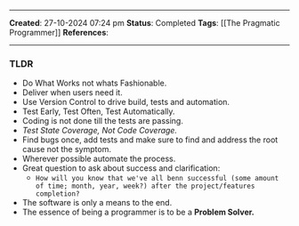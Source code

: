 _____
**Created**: 27-10-2024 07:24 pm
**Status**: Completed
**Tags**: [[The Pragmatic Programmer]]
**References**: 
______

### TLDR
- Do What Works not whats Fashionable.
- Deliver when users need it.
- Use Version Control to drive build, tests and automation.
- Test Early, Test Often, Test Automatically.
- Coding is not done till the tests are passing.
- *Test State Coverage, Not Code Coverage.*
- Find bugs once, add tests and make sure to find and address the root cause not the symptom.
- Wherever possible automate the process.
- Great question to ask about success and clarification:
	- `How will you know that we've all benn successful (some amount of time; month, year, week?) after the project/features completion?`
- The software is only a means to the end.
- The essence of being a programmer is to be a **Problem Solver.**